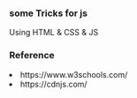### some Tricks for js 
Using HTML & CSS & JS 

### Reference 
<li> https://www.w3schools.com/ </li>
<li> https://cdnjs.com/ </li>

